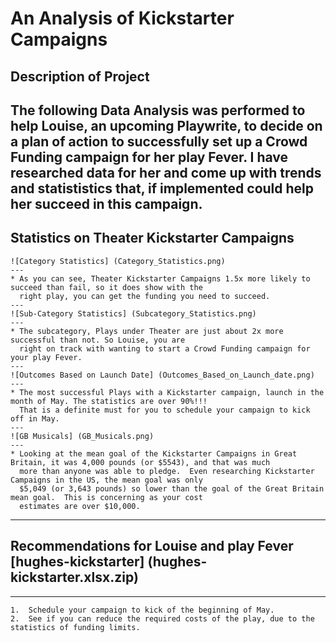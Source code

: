 # An Analysis of Kickstarter Campaigns

## Description of Project
   The following Data Analysis was performed to help Louise, an upcoming Playwrite, to decide on a 
   plan of action to successfully set up a Crowd Funding campaign for her play Fever.  I have researched
   data for her and come up with trends and statististics that, if implemented could help her succeed in 
   this campaign.
  ---
 ## Statistics on Theater Kickstarter Campaigns
    ![Category Statistics] (Category_Statistics.png)
    ---
    * As you can see, Theater Kickstarter Campaigns 1.5x more likely to succeed than fail, so it does show with the
      right play, you can get the funding you need to succeed.
    ---
    ![Sub-Category Statistics] (Subcategory_Statistics.png)
    ---
    * The subcategory, Plays under Theater are just about 2x more successful than not. So Louise, you are
      right on track with wanting to start a Crowd Funding campaign for your play Fever.
    ---
    ![Outcomes Based on Launch Date] (Outcomes_Based_on_Launch_date.png)
    ---
    * The most successful Plays with a Kickstarter campaign, launch in the month of May. The statistics are over 90%!!!
      That is a definite must for you to schedule your campaign to kick off in May.
    ---
    ![GB Musicals] (GB_Musicals.png)
    ---
    * Looking at the mean goal of the Kickstarter Campaigns in Great Britain, it was 4,000 pounds (or $5543), and that was much
      more than anyone was able to pledge.  Even researching Kickstarter Campaigns in the US, the mean goal was only 
      $5,049 (or 3,643 pounds) so lower than the goal of the Great Britain mean goal.  This is concerning as your cost
      estimates are over $10,000.  
    
  --- 
  ## Recommendations for Louise and play Fever [hughes-kickstarter]  (hughes-kickstarter.xlsx.zip)
  ---
    1.  Schedule your campaign to kick of the beginning of May.
    2.  See if you can reduce the required costs of the play, due to the statistics of funding limits.
    

